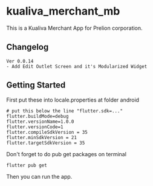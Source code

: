 # kualiva_merchant_mb

This is a Kualiva Merchant App for Prelion corporation.

## Changelog

```text
Ver 0.0.14
- Add Edit Outlet Screen and it's Modularized Widget
```

## Getting Started

First put these into locale.properties at folder android

```text
# put this below the line "flutter.sdk=..."
flutter.buildMode=debug
flutter.versionName=1.0.0
flutter.versionCode=1
flutter.compileSdkVersion = 35
flutter.minSdkVersion = 21
flutter.targetSdkVersion = 35
```

Don't forget to do pub get packages on terminal

```shell
flutter pub get
```

Then you can run the app.
